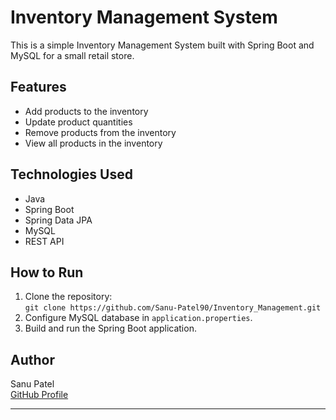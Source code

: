 # Inventory Management System

This is a simple Inventory Management System built with Spring Boot and MySQL for a small retail store.  

## Features

- Add products to the inventory  
- Update product quantities  
- Remove products from the inventory  
- View all products in the inventory  

## Technologies Used

- Java  
- Spring Boot  
- Spring Data JPA  
- MySQL  
- REST API  

## How to Run

1. Clone the repository:  
   `git clone https://github.com/Sanu-Patel90/Inventory_Management.git`  
2. Configure MySQL database in `application.properties`.  
3. Build and run the Spring Boot application.  

## Author

Sanu Patel  
[GitHub Profile](https://github.com/Sanu-Patel90)

---

